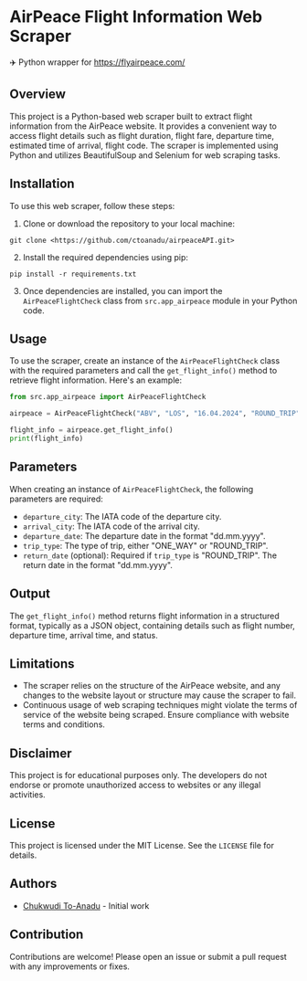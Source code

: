 # AirPeace Flight Information Web Scraper
✈️ Python wrapper for https://flyairpeace.com/

## Overview

This project is a Python-based web scraper built to extract flight information from the AirPeace website. It provides a convenient way to access flight details such as flight duration, flight fare, departure time, estimated time of arrival, flight code. The scraper is implemented using Python and utilizes BeautifulSoup and Selenium for web scraping tasks.

## Installation

To use this web scraper, follow these steps:

1. Clone or download the repository to your local machine:

```
git clone <https://github.com/ctoanadu/airpeaceAPI.git>
```

2. Install the required dependencies using pip:

```
pip install -r requirements.txt
```

3. Once dependencies are installed, you can import the `AirPeaceFlightCheck` class from `src.app_airpeace` module in your Python code.

## Usage

To use the scraper, create an instance of the `AirPeaceFlightCheck` class with the required parameters and call the `get_flight_info()` method to retrieve flight information. Here's an example:

```python
from src.app_airpeace import AirPeaceFlightCheck

airpeace = AirPeaceFlightCheck("ABV", "LOS", "16.04.2024", "ROUND_TRIP", "20.04.2024")

flight_info = airpeace.get_flight_info()
print(flight_info)
```

## Parameters

When creating an instance of `AirPeaceFlightCheck`, the following parameters are required:

- `departure_city`: The IATA code of the departure city.
- `arrival_city`: The IATA code of the arrival city.
- `departure_date`: The departure date in the format "dd.mm.yyyy".
- `trip_type`: The type of trip, either "ONE_WAY" or "ROUND_TRIP".
- `return_date` (optional): Required if `trip_type` is "ROUND_TRIP". The return date in the format "dd.mm.yyyy".

## Output

The `get_flight_info()` method returns flight information in a structured format, typically as a JSON object, containing details such as flight number, departure time, arrival time, and status.

## Limitations

- The scraper relies on the structure of the AirPeace website, and any changes to the website layout or structure may cause the scraper to fail.
- Continuous usage of web scraping techniques might violate the terms of service of the website being scraped. Ensure compliance with website terms and conditions.

## Disclaimer

This project is for educational purposes only. The developers do not endorse or promote unauthorized access to websites or any illegal activities.

## License

This project is licensed under the MIT License. See the `LICENSE` file for details.

## Authors

- [Chukwudi To-Anadu](https://github.com/ctoanadu) - Initial work

## Contribution

Contributions are welcome! Please open an issue or submit a pull request with any improvements or fixes.

